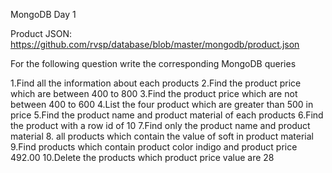 MongoDB Day 1

Product JSON: https://github.com/rvsp/database/blob/master/mongodb/product.json


For the following question write the corresponding MongoDB queries

1.Find all the information about each products
2.Find the product price which are between 400 to 800
3.Find the product price which are not between 400 to 600
4.List the four product which are greater than 500 in price 
5.Find the product name and product material of each products
6.Find the product with a row id of 10
7.Find only the product name and product material
8. all products which contain the value of soft in product material 
9.Find products which contain product color indigo  and product price 492.00
10.Delete the products which product price value are 28

